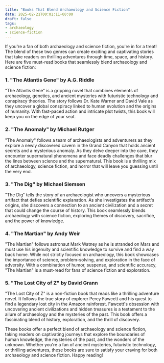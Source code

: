 ```yaml
---
title: "Books That Blend Archaeology and Science Fiction"
date: 2025-02-21T00:01:11+00:00
draft: false
tags:
- archaeology
- science-fiction
---
```


If you're a fan of both archaeology and science fiction, you're in for a treat! The blend of these two genres can create exciting and captivating stories that take readers on thrilling adventures through time, space, and history. Here are five must-read books that seamlessly blend archaeology and science fiction:

### 1. "The Atlantis Gene" by A.G. Riddle

"The Atlantis Gene" is a gripping novel that combines elements of archaeology, genetics, and ancient mysteries with futuristic technology and conspiracy theories. The story follows Dr. Kate Warner and David Vale as they uncover a global conspiracy linked to human evolution and the origins of humanity. With fast-paced action and intricate plot twists, this book will keep you on the edge of your seat.

### 2. "The Anomaly" by Michael Rutger

"The Anomaly" follows a team of archaeologists and adventurers as they explore a newly discovered cavern in the Grand Canyon that holds ancient secrets and a mysterious anomaly. As they delve deeper into the cave, they encounter supernatural phenomena and face deadly challenges that blur the lines between science and the supernatural. This book is a thrilling mix of archaeology, science fiction, and horror that will leave you guessing until the very end.

### 3. "The Dig" by Michael Siemsen

"The Dig" tells the story of an archaeologist who uncovers a mysterious artifact that defies scientific explanation. As she investigates the artifact's origins, she discovers a connection to an ancient civilization and a secret that could change the course of history. This book seamlessly blends archaeology with science fiction, exploring themes of discovery, sacrifice, and the power of knowledge.

### 4. "The Martian" by Andy Weir

"The Martian" follows astronaut Mark Watney as he is stranded on Mars and must use his ingenuity and scientific knowledge to survive and find a way back home. While not strictly focused on archaeology, this book showcases the importance of science, problem-solving, and exploration in the face of adversity. With a combination of humor, suspense, and scientific accuracy, "The Martian" is a must-read for fans of science fiction and exploration.

### 5. "The Lost City of Z" by David Grann

"The Lost City of Z" is a non-fiction book that reads like a thrilling adventure novel. It follows the true story of explorer Percy Fawcett and his quest to find a legendary lost city in the Amazon rainforest. Fawcett's obsession with uncovering ancient civilizations and hidden treasures is a testament to the allure of archaeology and the mysteries of the past. This book offers a fascinating blend of history, exploration, and the thrill of discovery.

These books offer a perfect blend of archaeology and science fiction, taking readers on captivating journeys that explore the boundaries of human knowledge, the mysteries of the past, and the wonders of the unknown. Whether you're a fan of ancient mysteries, futuristic technology, or thrilling adventures, these books are sure to satisfy your craving for both archaeology and science fiction. Happy reading!
